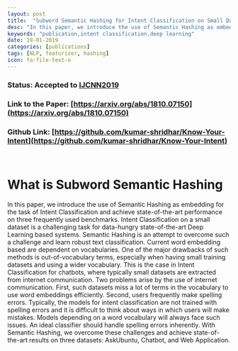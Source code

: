 ```yaml
---
layout: post
title:  "Subword Semantic Hashing for Intent Classification on Small Datasets"
desc: "In this paper, we introduce the use of Semantic Hashing as embedding for the task of Intent Classification and achieve state-of-the-art performance on three frequently used benchmarks."
keywords: "publication,intent classification,deep learning"
date: 19-01-2019
categories: [publications]
tags: [NLP, featurizer, hashing]
icon: fa-file-text-o
---
```


### **Status**: Accepted to [IJCNN2019](https://www.ijcnn.org/)
### **Link to the Paper**: [https://arxiv.org/abs/1810.07150](https://arxiv.org/abs/1810.07150)
### **Github Link**: [https://github.com/kumar-shridhar/Know-Your-Intent](https://github.com/kumar-shridhar/Know-Your-Intent)
<br>

# **What is Subword Semantic Hashing**

In this paper, we introduce the use of Semantic Hashing as embedding for the task of Intent Classification and achieve state-of-the-art performance on three frequently used benchmarks. Intent Classification on a small dataset is a challenging task for data-hungry state-of-the-art Deep Learning based systems. Semantic Hashing is an attempt to overcome such a challenge and learn robust text classification. Current word embedding based are dependent on vocabularies. One of the major drawbacks of such methods is out-of-vocabulary terms, especially when having small training datasets and using a wider vocabulary. This is the case in Intent Classification for chatbots, where typically small datasets are extracted from internet communication. Two problems arise by the use of internet communication. First, such datasets miss a lot of terms in the vocabulary to use word embeddings efficiently. Second, users frequently make spelling errors. Typically, the models for intent classification are not trained with spelling errors and it is difficult to think about ways in which users will make mistakes. Models depending on a word vocabulary will always face such issues. An ideal classifier should handle spelling errors inherently. With Semantic Hashing, we overcome these challenges and achieve state-of-the-art results on three datasets: AskUbuntu, Chatbot, and Web Application.
